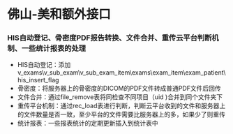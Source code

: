 # 佛山-美和额外接口

### HIS自动登记、骨密度PDF报告转换、文件合并、重传云平台判断机制、一些统计报表的处理

* HIS自动登记：添加v_exams\v_sub_exam\v_sub_exam_item\exams\exam_item\exam_patient\his_insert_flag
* 骨密度：将服务器上的骨密度的DICOM的PDF文件转成普通PDF文件后回传
* 文件合并：通过file_remove表将同检查不同项目（uid )合并到同个文件夹下
* 重传平台机制：通过rec_load表进行判断，判断云平台收到的文件和服务器上的文件数量是否一致，至少平台的文件需要比服务器上的多，如果少了则重传
* 统计报表：一些报表统计的定期更新插入到统计表中


